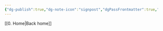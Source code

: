```yaml
---
{"dg-publish":true,"dg-note-icon":"signpost","dgPassFrontmatter":true,"noteIcon":"signpost","permalink":"/09-status-notes/por-fazer/","created":"2025-10-18T13:00:56.122+01:00","updated":"2025-10-21T19:54:36.952+01:00"}
---
```


[[0. Home\|Back home]]
